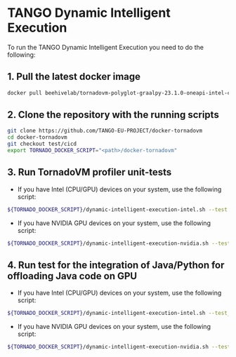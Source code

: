 # TANGO Dynamic Intelligent Execution

To run the TANGO Dynamic Intelligent Execution you need to do the following:

## 1. Pull the latest docker image
```bash
docker pull beehivelab/tornadovm-polyglot-graalpy-23.1.0-oneapi-intel-container:tango
```

## 2. Clone the repository with the running scripts
```bash
git clone https://github.com/TANGO-EU-PROJECT/docker-tornadovm
cd docker-tornadovm
git checkout test/cicd
export TORNADO_DOCKER_SCRIPT="<path>/docker-tornadovm"
```

## 3. Run TornadoVM profiler unit-tests
- If you have Intel (CPU/GPU) devices on your system, use the following script:
```bash
${TORNADO_DOCKER_SCRIPT}/dynamic-intelligent-execution-intel.sh --test
```

- If you have NVIDIA GPU devices on your system, use the following script:
```bash
${TORNADO_DOCKER_SCRIPT}/dynamic-intelligent-execution-nvidia.sh --test
```

## 4. Run test for the integration of Java/Python for offloading Java code on GPU
- If you have Intel (CPU/GPU) devices on your system, use the following script:
```bash
${TORNADO_DOCKER_SCRIPT}/dynamic-intelligent-execution-intel.sh --test_integration
```

- If you have NVIDIA GPU devices on your system, use the following script:
```bash
${TORNADO_DOCKER_SCRIPT}/dynamic-intelligent-execution-nvidia.sh --test_integration
```
